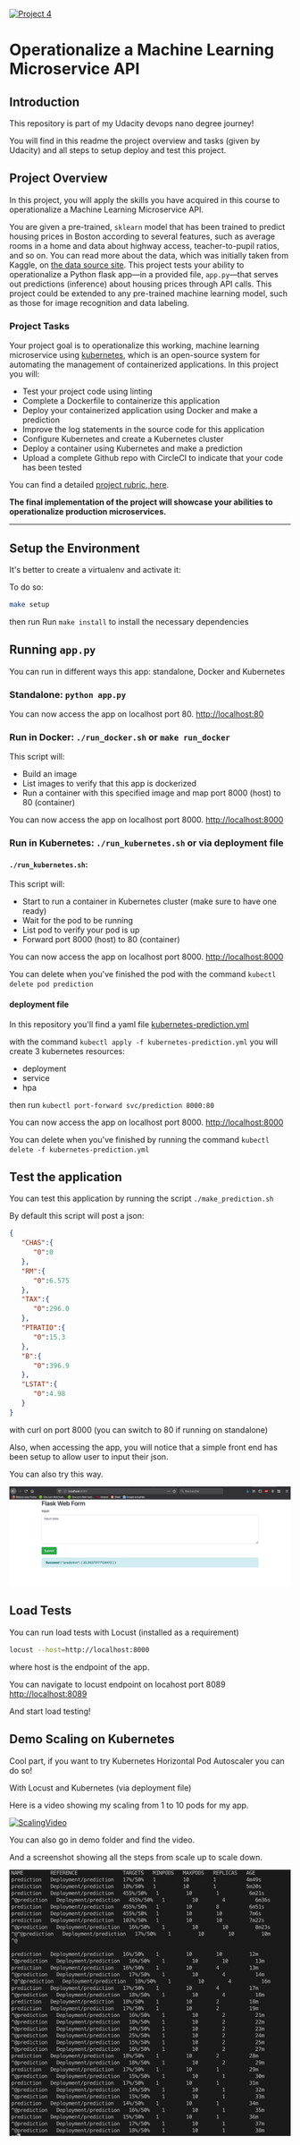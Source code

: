 [![Project 4](https://circleci.com/gh/Adriks976/udacity-Project4.svg?style=shield)](https://app.circleci.com/pipelines/github/Adriks976/udacity-Project4)

# Operationalize a Machine Learning Microservice API

## Introduction

This repository is part of my Udacity devops nano degree journey!

You will find in this readme the project overview and tasks (given by Udacity) and all steps to setup deploy and test this project.

## Project Overview

In this project, you will apply the skills you have acquired in this course to operationalize a Machine Learning Microservice API. 

You are given a pre-trained, `sklearn` model that has been trained to predict housing prices in Boston according to several features, such as average rooms in a home and data about highway access, teacher-to-pupil ratios, and so on. You can read more about the data, which was initially taken from Kaggle, on [the data source site](https://www.kaggle.com/c/boston-housing). This project tests your ability to operationalize a Python flask app—in a provided file, `app.py`—that serves out predictions (inference) about housing prices through API calls. This project could be extended to any pre-trained machine learning model, such as those for image recognition and data labeling.

### Project Tasks

Your project goal is to operationalize this working, machine learning microservice using [kubernetes](https://kubernetes.io/), which is an open-source system for automating the management of containerized applications. In this project you will:
* Test your project code using linting
* Complete a Dockerfile to containerize this application
* Deploy your containerized application using Docker and make a prediction
* Improve the log statements in the source code for this application
* Configure Kubernetes and create a Kubernetes cluster
* Deploy a container using Kubernetes and make a prediction
* Upload a complete Github repo with CircleCI to indicate that your code has been tested

You can find a detailed [project rubric, here](https://review.udacity.com/#!/rubrics/2576/view).

**The final implementation of the project will showcase your abilities to operationalize production microservices.**

---

## Setup the Environment

It's better to create a virtualenv and activate it:

To do so:

```bash
make setup
```

then run Run `make install` to install the necessary dependencies

## Running `app.py`

You can run in different ways this app: standalone, Docker and Kubernetes

### Standalone:  `python app.py`

You can now access the app on localhost port 80. [http://localhost:80](http://localhost:80)

### Run in Docker:  `./run_docker.sh` or `make run_docker`

This script will:
- Build an image
- List images to verify that this app is dockerized
- Run a container with this specified image and map port 8000 (host) to 80 (container)

You can now access the app on localhost port 8000. [http://localhost:8000](http://localhost:8000)

### Run in Kubernetes:  `./run_kubernetes.sh` or via deployment file

#### `./run_kubernetes.sh`: 

This script will:
- Start to run a container in Kubernetes cluster (make sure to have one ready)
- Wait for the pod to be running
- List pod to verify your pod is up
- Forward port 8000 (host) to 80 (container)

You can now access the app on localhost port 8000. [http://localhost:8000](http://localhost:8000)

You can delete when you've finished the pod with the command `kubectl delete pod prediction`

#### deployment file

In this repository you'll find a yaml file [kubernetes-prediction.yml](kubernetes-prediction.yml)

with the command `kubectl apply -f kubernetes-prediction.yml` you will create 3 kubernetes resources:

- deployment
- service
- hpa

then run `kubectl port-forward svc/prediction 8000:80`

You can now access the app on localhost port 8000. [http://localhost:8000](http://localhost:8000)

You can delete when you've finished by running the command `kubectl delete -f kubernetes-prediction.yml`

## Test the application

You can test this application by running the script `./make_prediction.sh`

By default this script will post a json:

```json
{  
   "CHAS":{  
      "0":0
   },
   "RM":{  
      "0":6.575
   },
   "TAX":{  
      "0":296.0
   },
   "PTRATIO":{  
      "0":15.3
   },
   "B":{  
      "0":396.9
   },
   "LSTAT":{  
      "0":4.98
   }
}
```

with curl on port 8000 (you can switch to 80 if running on standalone)

Also, when accessing the app, you will notice that a simple front end has been setup to allow user to input their json.

You can also try this way.

![Website front end](demos/frontend.jpg)

## Load Tests

You can run load tests with Locust (installed as a requirement)

```bash
locust --host=http://localhost:8000
```

where host is the endpoint of the app.

You can navigate to locust endpoint on locahost port 8089 [http://localhost:8089](http://localhost:8089)

And start load testing!

## Demo Scaling on Kubernetes

Cool part, if you want to try Kubernetes Horizontal Pod Autoscaler you can do so!

With Locust and Kubernetes (via deployment file)

Here is a video showing my scaling from 1 to 10 pods for my app.

[![ScalingVideo](https://img.youtube.com/vi/CKXkw0zTlk4/0.jpg)](https://youtu.be/CKXkw0zTlk4)

You can also go in demo folder and find the video.


And a screenshot showing all the steps from scale up to scale down.

![ScalingScreenShot](demos/HPA-all.jpg)